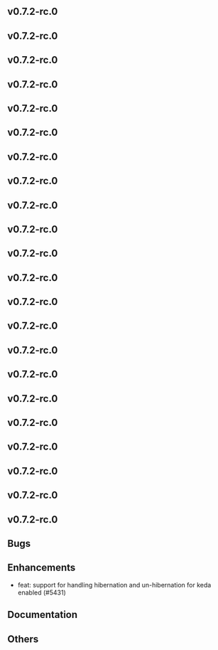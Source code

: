 ## v0.7.2-rc.0



## v0.7.2-rc.0



## v0.7.2-rc.0



## v0.7.2-rc.0



## v0.7.2-rc.0



## v0.7.2-rc.0



## v0.7.2-rc.0



## v0.7.2-rc.0



## v0.7.2-rc.0



## v0.7.2-rc.0



## v0.7.2-rc.0



## v0.7.2-rc.0



## v0.7.2-rc.0



## v0.7.2-rc.0



## v0.7.2-rc.0



## v0.7.2-rc.0



## v0.7.2-rc.0



## v0.7.2-rc.0



## v0.7.2-rc.0



## v0.7.2-rc.0



## v0.7.2-rc.0



## v0.7.2-rc.0

## Bugs
## Enhancements
- feat: support for handling hibernation and un-hibernation for keda enabled (#5431)
## Documentation
## Others


